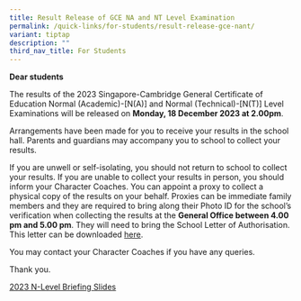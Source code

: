 ```yaml
---
title: Result Release of GCE NA and NT Level Examination
permalink: /quick-links/for-students/result-release-gce-nant/
variant: tiptap
description: ""
third_nav_title: For Students
---
```

<p><strong>Dear students</strong></p><p>The results of the 2023 Singapore-Cambridge General Certificate of Education Normal (Academic)-[N(A)] and Normal (Technical)-[N(T)] Level Examinations will be released on <strong>Monday, 18 December 2023 at 2.00pm</strong>.</p><p>Arrangements have been made for you to receive your results in the school hall. Parents and guardians may accompany you to school to collect your results.</p><p>If you are unwell or self-isolating, you should not return to school to collect your results. If you are unable to collect your results in person, you should inform your Character Coaches. You can appoint a proxy to collect a physical copy of the results on your behalf. Proxies can be immediate family members and they are required to bring along their Photo ID for the school’s verification when collecting the results at the <strong>General Office between 4.00 pm and 5.00 pm</strong>. They will need to bring the School Letter of Authorisation. This letter can be downloaded <a href="/files/Students/Letter_of_Authorisation_to_Collect_Result_Slip.pdf" rel="noopener noreferrer nofollow" target="_blank">here</a>.</p><p>You may contact your Character Coaches if you have any queries.</p><p>Thank you.</p><p><a href="/files/Students/2023_N_Level_Briefing_Slides_Student.pdf" rel="noopener noreferrer nofollow" target="_blank">2023 N-Level Briefing Slides</a></p>
